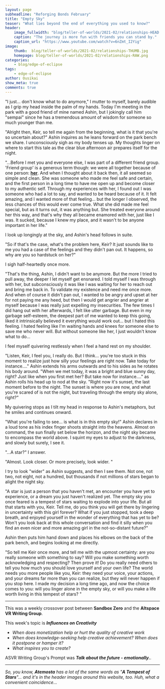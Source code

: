 ```yaml
---
layout: page
subheadline: "Reforging Bonds February"
title: "Empty Sky"
teaser: "What lies beyond the end of everything you used to know?"
header:
    image_fullwidth: "blog/teller-of-worlds/2021-02/relationships-HEAD.png"
    caption: "The journey is more fun with friends you can stand by."
    caption_url: "https://www.youtube.com/watch?v=6nZmt_I2Yig"
image:
    thumb:  blog/teller-of-worlds/2021-02/relationships-THUMB.jpg
    homepage: blog/teller-of-worlds/2021-02/relationships-RAW.png
categories:
    - blog/edge-of-eclipse
tags:
    - edge-of-eclipse
author: Ousikai
show_meta: true
comments: true
---
```

"I just... don't know what to do anymore," I mutter to myself, barely audible as I grip my head inside the palm of my hands. Today I'm meeting in the park with a good friend of mine named Ashin, but I jokingly call him "sempai" since he has a tremendous amount of wisdom for someone so much younger than me.

"Alright then, Keir, so tell me again from the beginning, what is it that you're so uncertain about?" Ashin inquires as he leans forward on the park bench we share. I unconsciously sigh as my body tenses up. My thoughts linger on where to start this tale as the clear blue afternoon air prepares itself for the night.

"...Before I met you and everyone else, I was part of a different friend group. 'Friend group' is a generous term though: we were all together because of one person: [**her**]({{site.url}}{{site.baseurl}}/tempest-crossing/teller-of-worlds/entry-from-the-diary-of-the-night-sky/). And when I thought about it back then, it all seemed so simple and clean. She was someone who made me feel safe and certain, and the first person in a long time to have me open up and become closer to my authentic self. Through my experiences with her, I found out I was someone who had a lot to say, and wanted to be heard because of it. It felt amazing, and I wanted more of that feeling... but the longer I observed, the less chances of this would ever come true. What she did made me feel special, but as it turns out, it was anything but. She treated everyone around her this way, and that's why they all became enamored with her, just like I was. It sucked, because I knew my place, and it wasn't to be anyone important in her life."   

I look up longingly at the sky, and Ashin's head follows in suite. 

"So if that's the case, what's the problem here, Keir? It just sounds like to me you had a case of the feelings and they didn't pan out. It happens, so why are you so hardstuck on her?"

I sigh half-heartedly once more.

"That's the thing, Ashin, I didn't want to be anymore. But the more I tried to pull away, the deeper I let myself get ensnared. I told myself I was through with her, but subconsciously it was like I was waiting for her to reach out and bring me back in. To validate my existence and need me once more. And when of course it didn't pan out, I wanted to be angry and upset at her for not paying me any heed, but then I would get angrier and angrier at myself because I was really just expelling my insecurities.  The few times I did hang out with her afterwards, I felt like utter garbage.  But even in my garbage self-esteem, the deepest part of me wanted to keep this going, liked it intrinsically believed it everything would work out... but I hated this feeling. I hated feeling like I'm waiting hands and knees for someone else to save me who never will. But without someone like her, I just wouldn't know what to do...

I feel myself quivering restlessly when I feel a hand rest on my shoulder.

"Listen, Keir, I feel you, I really do. But I think... you're too stuck in this moment to realize just how silly your feelings are right now. Take today for instance...." Ashin extends his arms outwards and to his sides as he rotates his body around. "When we met today, it was a bright and blue sunny day, right? Just like when you first met her? But take now for instance...." as Ashin rolls his head up to nod at the sky. "Right now it's sunset, the last moment before to the night. The sunset is where you are now, and what you're scared of is not the night, but traveling through the empty sky alone, right?" 

My quivering stops as I tilt my head in response to Ashin's metaphors, but he smiles and continues onward. 

"What you're failing to see... is what is in this empty sky!" Ashin declares in a loud tone as his index finger shoots straight into the heavens. Almost on command, the sun finally set below the horizon, and the night sky became to encompass the world above. I squint my eyes to adjust to the darkness, and slowly but surely, I see it.

"...A star?" I answer. 

"Almost. Look closer. Or more precisely, look wider. "

I try to look "wider" as Ashin suggests, and then I see them. Not one, not two, not eight, not a hundred, but thousands if not millions of stars began to alight the night sky. 

"A star is just a person that you haven't met, an encounter you have yet to experience, or a dream you just haven't realized yet. The empty sky you once feared is a tempest of stars waiting to explode into your life. But all that starts with you, Keir. Tell me, do you think you will get there by lingering in uncertainty with this girl forever? What if you just stopped, took a deep breath, and enjoyed yourself in the wonder of everything that has yet to be? Won't you look back at this whole conversation and find it silly when you find an even nicer and more amazing girl in the not-so-distant future?"

Ashin then puts him hand down and places his elbows on the back of the park bench, and begins looking at me directly.

"So tell me Keir once more, and tell me with the upmost certainty: are you really someone with something to say? Will you make something worth acknowledging and respecting?  Then prove it! Do you really need others to tell you how much you should love yourself and your own life? The world needs you more people like you, Keir: they need your voice, your actions, and your dreams far more than you can realize, but they will never happen if you stop here. I made my decision a long time ago, and now the choice comes to you: will you linger alone in the empty sky, or will you make a life worth living in this tempest of stars? "

-----

This was a weekly crossover post between **Sandbox Zero** and the **Altspace VR Writing Group**. 

This week's topic is ***Influences on Creativity***
* *When does monetization help or hurt the quality of creative work*
* *When does knowledge-seeking help creative achievement? When does it postpone or hamper it?*
* *What inspires you to create?*

ASVR Writing Group's Prompt was ***Talk about the future - emotionally.***.

----

*So, you know, **Atemosta** has a lot of the same words as "**A Tempest of Stars**"... and it's in the header images around this website, too. Huh, what a convenient coincidence...*